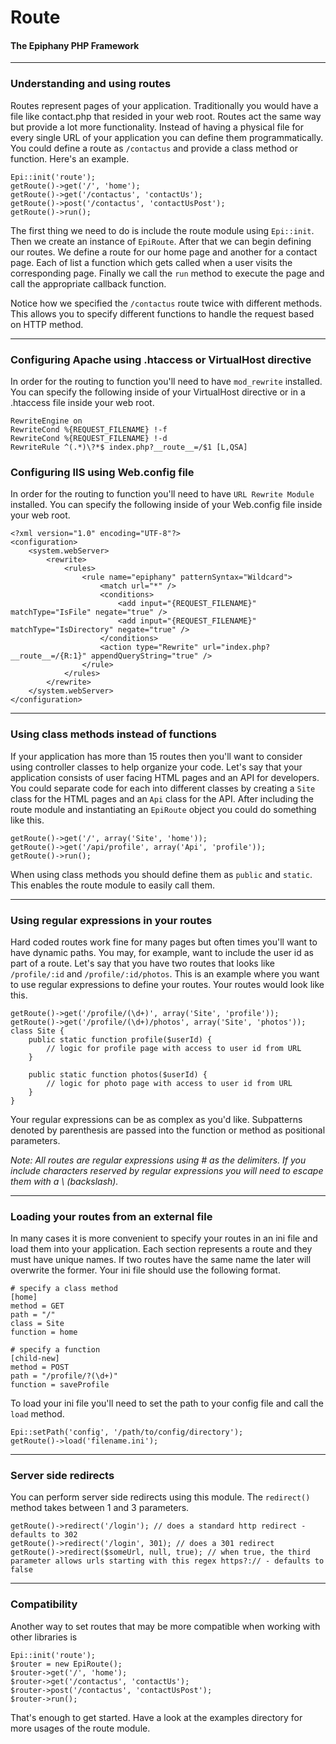 Route
=======================
#### The Epiphany PHP Framework

----------------------------------------

### Understanding and using routes

Routes represent pages of your application. Traditionally you would have a file like contact.php that resided in your web root. Routes act the same way but provide a lot more functionality. Instead of having a physical file for every single URL of your application you can define them programmatically. You could define a route as `/contactus` and provide a class method or function. Here's an example.

    Epi::init('route');
    getRoute()->get('/', 'home');
    getRoute()->get('/contactus', 'contactUs');
    getRoute()->post('/contactus', 'contactUsPost');
    getRoute()->run();

The first thing we need to do is include the route module using `Epi::init`. Then we create an instance of `EpiRoute`. After that we can begin defining our routes. We define a route for our home page and another for a contact page. Each of list a function which gets called when a user visits the corresponding page. Finally we call the `run` method to execute the page and call the appropriate callback function.

Notice how we specified the `/contactus` route twice with different methods. This allows you to specify different functions to handle the request based on HTTP method.

----------------------------------------

### Configuring Apache using .htaccess or VirtualHost directive

In order for the routing to function you'll need to have `mod_rewrite` installed. You can specify the following inside of your VirtualHost directive or in a .htaccess file inside your web root.

    RewriteEngine on
    RewriteCond %{REQUEST_FILENAME} !-f
    RewriteCond %{REQUEST_FILENAME} !-d
    RewriteRule ^(.*)\?*$ index.php?__route__=/$1 [L,QSA]

### Configuring IIS using Web.config file

In order for the routing to function you'll need to have `URL Rewrite Module` installed. You can specify the following inside of your Web.config file inside your web root.

    <?xml version="1.0" encoding="UTF-8"?>
    <configuration>
        <system.webServer>
            <rewrite>
                <rules>
                    <rule name="epiphany" patternSyntax="Wildcard">
                        <match url="*" />
                        <conditions>
                            <add input="{REQUEST_FILENAME}" matchType="IsFile" negate="true" />
                            <add input="{REQUEST_FILENAME}" matchType="IsDirectory" negate="true" />
                        </conditions>
                        <action type="Rewrite" url="index.php?__route__=/{R:1}" appendQueryString="true" />
                    </rule>
                </rules>
            </rewrite>
        </system.webServer>
    </configuration>

----------------------------------------

### Using class methods instead of functions

If your application has more than 15 routes then you'll want to consider using controller classes to help organize your code. Let's say that your application consists of user facing HTML pages and an API for developers. You could separate code for each into different classes by creating a `Site` class for the HTML pages and an `Api` class for the API. After including the route module and instantiating an `EpiRoute` object you could do something like this.

    getRoute()->get('/', array('Site', 'home'));
    getRoute()->get('/api/profile', array('Api', 'profile'));
    getRoute()->run();

When using class methods you should define them as `public` and `static`. This enables the route module to easily call them.

----------------------------------------

### Using regular expressions in your routes

Hard coded routes work fine for many pages but often times you'll want to have dynamic paths. You may, for example, want to include the user id as part of a route. Let's say that you have two routes that looks like `/profile/:id` and `/profile/:id/photos`. This is an example where you want to use regular expressions to define your routes. Your routes would look like this.

    getRoute()->get('/profile/(\d+)', array('Site', 'profile'));
    getRoute()->get('/profile/(\d+)/photos', array('Site', 'photos'));
    class Site {
        public static function profile($userId) {
            // logic for profile page with access to user id from URL
        }

        public static function photos($userId) {
            // logic for photo page with access to user id from URL
        }
    }

Your regular expressions can be as complex as you'd like. Subpatterns denoted by parenthesis are passed into the function or method as positional parameters.

_Note: All routes are regular expressions using # as the delimiters. If you include characters reserved by regular expressions you will need to escape them with a \ (backslash)._

----------------------------------------

### Loading your routes from an external file

In many cases it is more convenient to specify your routes in an ini file and load them into your application. Each section represents a route and they must have unique names. If two routes have the same name the later will overwrite the former. Your ini file should use the following format.

    # specify a class method
    [home]
    method = GET
    path = "/"
    class = Site
    function = home
    
    # specify a function
    [child-new]
    method = POST
    path = "/profile/?(\d+)"
    function = saveProfile

To load your ini file you'll need to set the path to your config file and call the `load` method.

    Epi::setPath('config', '/path/to/config/directory');
    getRoute()->load('filename.ini');

----------------------------------------

### Server side redirects

You can perform server side redirects using this module. The `redirect()` method takes between 1 and 3 parameters.

    getRoute()->redirect('/login'); // does a standard http redirect - defaults to 302
    getRoute()->redirect('/login', 301); // does a 301 redirect
    getRoute()->redirect($someUrl, null, true); // when true, the third parameter allows urls starting with this regex https?:// - defaults to false
    
----------------------------------------

### Compatibility

Another way to set routes that may be more compatible when working with other libraries is

    Epi::init('route');
    $router = new EpiRoute();
    $router->get('/', 'home');
    $router->get('/contactus', 'contactUs');
    $router->post('/contactus', 'contactUsPost');
    $router->run();

That's enough to get started. Have a look at the examples directory for more usages of the route module.
